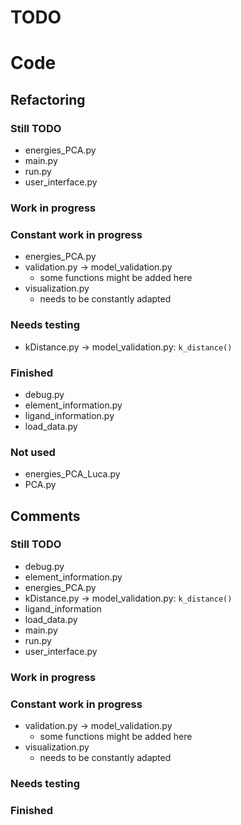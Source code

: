 # TODO

# Code

## Refactoring

### Still TODO
* energies_PCA.py
* main.py
* run.py
* user_interface.py

### Work in progress

### Constant work in progress
* energies_PCA.py
* validation.py $\to$ model_validation.py
    * some functions might be added here
* visualization.py
    * needs to be constantly adapted

### Needs testing
* kDistance.py $\to$ model_validation.py: `k_distance()`

### Finished
* debug.py
* element_information.py
* ligand_information.py
* load_data.py

### Not used
* energies_PCA_Luca.py
* PCA.py

## Comments

### Still TODO
* debug.py
* element_information.py
* energies_PCA.py
* kDistance.py $\to$ model_validation.py: `k_distance()`
* ligand_information
* load_data.py
* main.py
* run.py
* user_interface.py

### Work in progress

### Constant work in progress
* validation.py $\to$ model_validation.py
    * some functions might be added here
* visualization.py
    * needs to be constantly adapted

### Needs testing


### Finished
